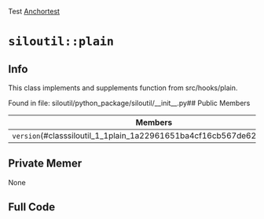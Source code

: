 Test
[Anchortest](example#anchor)

# `siloutil::plain`
## Info
This class implements and supplements function from src/hooks/plain. 

Found in file: siloutil/python\_package/siloutil/\_\_init\_\_.py## Public Members

Members | Type | Description
--------|------|------------
`version`(#classsiloutil_1_1plain_1a22961651ba4cf16cb567de62fa45a7a1)|list|Versionnumber. 

## Private Memer
None

## Full Code
